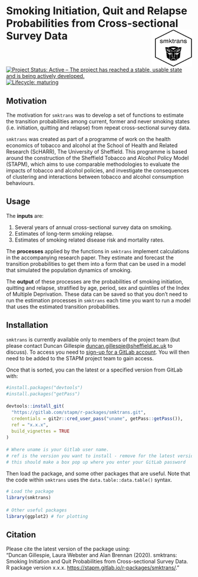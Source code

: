
<!-- README.md is generated from README.Rmd. Please edit that file -->

# Smoking Initiation, Quit and Relapse Probabilities from Cross-sectional Survey Data <img src="logo.png" align="right" style="padding-left:10px;background-color:white;" width="100" height="100" />

<!-- badges: start -->

[![Project Status: Active – The project has reached a stable, usable
state and is being actively
developed.](https://www.repostatus.org/badges/latest/active.svg)](https://www.repostatus.org/#active)
[![Lifecycle:
maturing](https://img.shields.io/badge/lifecycle-maturing-blue.svg)](https://www.tidyverse.org/lifecycle/#maturing)
<!-- badges: end -->

## Motivation

The motivation for `smktrans` was to develop a set of functions to
estimate the transition probabilities among current, former and never
smoking states (i.e. initiation, quitting and relapse) from repeat
cross-sectional survey data.

`smktrans` was created as part of a programme of work on the health
economics of tobacco and alcohol at the School of Health and Related
Research (ScHARR), The University of Sheffield. This programme is based
around the construction of the Sheffield Tobacco and Alcohol Policy
Model (STAPM), which aims to use comparable methodologies to evaluate
the impacts of tobacco and alcohol policies, and investigate the
consequences of clustering and interactions between tobacco and alcohol
consumption behaviours.

## Usage

The **inputs** are:

1.  Several years of annual cross-sectional survey data on smoking.  
2.  Estimates of long-term smoking relapse.  
3.  Estimates of smoking related disease risk and mortality rates.

The **processes** applied by the functions in `smktrans` implement
calculations in the accompanying research paper. They estimate and
forecast the transition probabilities to get them into a form that can
be used in a model that simulated the population dynamics of smoking.

The **output** of these processes are the probabilities of smoking
initiation, quitting and relapse, stratified by age, period, sex and
quintiles of the Index of Multiple Deprivation. These data can be saved
so that you don’t need to run the estimation processes in `smktrans`
each time you want to run a model that uses the estimated transition
probabilities.

## Installation

`smktrans` is currently available only to members of the project team
(but please contact Duncan Gillespie <duncan.gillespie@sheffield.ac.uk>
to discuss). To access you need to [sign-up for a GitLab
account](https://gitlab.com/). You will then need to be added to the
STAPM project team to gain access.

Once that is sorted, you can the latest or a specified version from
GitLab with:

``` r
#install.packages("devtools")
#install.packages("getPass")

devtools::install_git(
  "https://gitlab.com/stapm/r-packages/smktrans.git", 
  credentials = git2r::cred_user_pass("uname", getPass::getPass()),
  ref = "x.x.x",
  build_vignettes = TRUE
)

# Where uname is your Gitlab user name.
# ref is the version you want to install - remove for the latest version
# this should make a box pop up where you enter your GitLab password
```

Then load the package, and some other packages that are useful. Note
that the code within `smktrans` uses the `data.table::data.table()`
syntax.

``` r
# Load the package
library(smktrans)

# Other useful packages
library(ggplot2) # for plotting
```

## Citation

Please cite the latest version of the package using:  
“Duncan Gillespie, Laura Webster and Alan Brennan (2020). smktrans:
Smoking Initiation and Quit Probabilities from Cross-sectional Survey
Data. R package version x.x.x.
<https://stapm.gitlab.io/r-packages/smktrans/>.”
